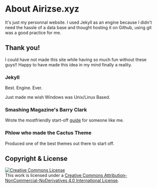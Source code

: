 # About Airizse.xyz
It's just my personnal website.
I used Jekyll as an engine because I didn't need the hassle of a data base and thought hosting it on Github, using git was a good practice for me. 

## Thank you!
I could have not made this site while having so much fun without these guys!!
Happy to have made this idea in my mind finally a reality.
### Jekyll
Best. Engine. Ever. 

Just made me wish Windows was Unix/Linux Based.

### Smashing Magazine's Barry Clark
Wrote the mostfriendly start-off <a href="https://www.smashingmagazine.com/2014/08/build-blog-jekyll-github-pages/" alt="Build A Blog With Jekyll And GitHub Pages">guide</a> for someone like me.

### Phlow who made the Cactus Theme
Produced one of the best themes out there to start off.

## Copyright & License
<a rel="license" href="http://creativecommons.org/licenses/by-nc-nd/4.0/" style ="text-align: center"><img alt="Creative Commons License" style="border-width:0" src="https://i.creativecommons.org/l/by-nc-nd/4.0/88x31.png" /></a><br />This work is licensed under a <a rel="license" href="http://creativecommons.org/licenses/by-nc-nd/4.0/">Creative Commons Attribution-NonCommercial-NoDerivatives 4.0 International License</a>.
